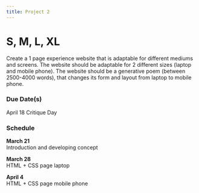 ```yaml
---
title: Project 2
---
```


# S, M, L, XL

Create a 1 page experience website that is adaptable for different mediums and screens. The website should be adaptable for 2 different sizes (laptop and mobile phone). The website should be a generative poem (between 2500-4000 words), that changes its form and layout from laptop to mobile phone.

### Due Date(s)
April 18 
Critique Day

### Schedule 

<b> March 21 </b> </br>
Introduction and developing concept

<b>March 28 </b> </br>
HTML + CSS page laptop

<b> April 4</b> </br>
HTML + CSS page mobile phone


